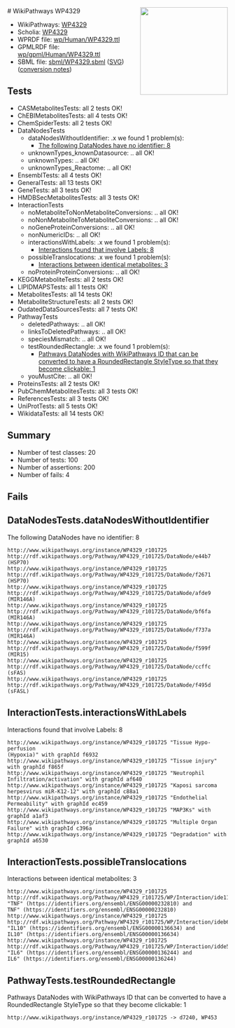 <img style="float: right; width: 200px" src="../logo.png" />
# WikiPathways WP4329

* WikiPathways: [WP4329](https://identifiers.org/wikipathways:WP4329)
* Scholia: [WP4329](https://scholia.toolforge.org/wikipathways/WP4329)
* WPRDF file: [wp/Human/WP4329.ttl](../wp/Human/WP4329.ttl)
* GPMLRDF file: [wp/gpml/Human/WP4329.ttl](../wp/gpml/Human/WP4329.ttl)
* SBML file: [sbml/WP4329.sbml](../sbml/WP4329.sbml) ([SVG](../sbml/WP4329.svg)) ([conversion notes](../sbml/WP4329.txt))

## Tests
* CASMetabolitesTests: all 2 tests OK!
* ChEBIMetabolitesTests: all 4 tests OK!
* ChemSpiderTests: all 2 tests OK!
* DataNodesTests
    * dataNodesWithoutIdentifier: .x we found 1 problem(s):
        * [The following DataNodes have no identifier: 8](#d2d32fa7)
    * unknownTypes_knownDatasource: .. all OK!
    * unknownTypes: .. all OK!
    * unknownTypes_Reactome: .. all OK!
* EnsemblTests: all 4 tests OK!
* GeneralTests: all 13 tests OK!
* GeneTests: all 3 tests OK!
* HMDBSecMetabolitesTests: all 3 tests OK!
* InteractionTests
    * noMetaboliteToNonMetaboliteConversions: .. all OK!
    * noNonMetaboliteToMetaboliteConversions: .. all OK!
    * noGeneProteinConversions: .. all OK!
    * nonNumericIDs: .. all OK!
    * interactionsWithLabels: .x we found 1 problem(s):
        * [Interactions found that involve Labels: 8](#630d267f)
    * possibleTranslocations: .x we found 1 problem(s):
        * [Interactions between identical metabolites: 3](#d59038c6)
    * noProteinProteinConversions: .. all OK!
* KEGGMetaboliteTests: all 2 tests OK!
* LIPIDMAPSTests: all 1 tests OK!
* MetabolitesTests: all 14 tests OK!
* MetaboliteStructureTests: all 2 tests OK!
* OudatedDataSourcesTests: all 7 tests OK!
* PathwayTests
    * deletedPathways: .. all OK!
    * linksToDeletedPathways: .. all OK!
    * speciesMismatch: .. all OK!
    * testRoundedRectangle: .x we found 1 problem(s):
        * [Pathways DataNodes with WikiPathways ID that can be converted to have a RoundedRectangle StyleType so that they become clickable: 1](#9fbad3cb)
    * youMustCite: .. all OK!
* ProteinsTests: all 2 tests OK!
* PubChemMetabolitesTests: all 3 tests OK!
* ReferencesTests: all 3 tests OK!
* UniProtTests: all 5 tests OK!
* WikidataTests: all 14 tests OK!


## Summary

* Number of test classes: 20
* Number of tests: 100
* Number of assertions: 200
* Number of fails: 4

## Fails

<a name="d2d32fa7" />

## DataNodesTests.dataNodesWithoutIdentifier

The following DataNodes have no identifier: 8
```
http://www.wikipathways.org/instance/WP4329_r101725 http://rdf.wikipathways.org/Pathway/WP4329_r101725/DataNode/e44b7 (HSP70)
http://www.wikipathways.org/instance/WP4329_r101725 http://rdf.wikipathways.org/Pathway/WP4329_r101725/DataNode/f2671 (HSP70)
http://www.wikipathways.org/instance/WP4329_r101725 http://rdf.wikipathways.org/Pathway/WP4329_r101725/DataNode/afde9 (MIR146A)
http://www.wikipathways.org/instance/WP4329_r101725 http://rdf.wikipathways.org/Pathway/WP4329_r101725/DataNode/bf6fa (MIR146A)
http://www.wikipathways.org/instance/WP4329_r101725 http://rdf.wikipathways.org/Pathway/WP4329_r101725/DataNode/f737a (MIR146A)
http://www.wikipathways.org/instance/WP4329_r101725 http://rdf.wikipathways.org/Pathway/WP4329_r101725/DataNode/f599f (MIR15)
http://www.wikipathways.org/instance/WP4329_r101725 http://rdf.wikipathways.org/Pathway/WP4329_r101725/DataNode/ccffc (sFAS)
http://www.wikipathways.org/instance/WP4329_r101725 http://rdf.wikipathways.org/Pathway/WP4329_r101725/DataNode/f495d (sFASL)
```

<a name="630d267f" />

## InteractionTests.interactionsWithLabels

Interactions found that involve Labels: 8
```
http://www.wikipathways.org/instance/WP4329_r101725 "Tissue Hypo-perfusion
(Hypoxia)" with graphId f6932
http://www.wikipathways.org/instance/WP4329_r101725 "Tissue injury" with graphId f865f
http://www.wikipathways.org/instance/WP4329_r101725 "Neutrophil 
Infiltration/activation" with graphId af640
http://www.wikipathways.org/instance/WP4329_r101725 "Kaposi sarcoma herpesvirus miR-K12-12" with graphId c88a1
http://www.wikipathways.org/instance/WP4329_r101725 "Endothelial Permeability" with graphId ec459
http://www.wikipathways.org/instance/WP4329_r101725 "MAP3Ks" with graphId a1af3
http://www.wikipathways.org/instance/WP4329_r101725 "Multiple Organ Failure" with graphId c396a
http://www.wikipathways.org/instance/WP4329_r101725 "Degradation" with graphId a6530
```

<a name="d59038c6" />

## InteractionTests.possibleTranslocations

Interactions between identical metabolites: 3
```
http://www.wikipathways.org/instance/WP4329_r101725 http://rdf.wikipathways.org/Pathway/WP4329_r101725/WP/Interaction/ide115a15a "TNF" (https://identifiers.org/ensembl/ENSG00000232810) and 
TNF" (https://identifiers.org/ensembl/ENSG00000232810)
http://www.wikipathways.org/instance/WP4329_r101725 http://rdf.wikipathways.org/Pathway/WP4329_r101725/WP/Interaction/ideb635a68 "IL10" (https://identifiers.org/ensembl/ENSG00000136634) and 
IL10" (https://identifiers.org/ensembl/ENSG00000136634)
http://www.wikipathways.org/instance/WP4329_r101725 http://rdf.wikipathways.org/Pathway/WP4329_r101725/WP/Interaction/idde594339 "IL6" (https://identifiers.org/ensembl/ENSG00000136244) and 
IL6" (https://identifiers.org/ensembl/ENSG00000136244)
```

<a name="9fbad3cb" />

## PathwayTests.testRoundedRectangle

Pathways DataNodes with WikiPathways ID that can be converted to have a RoundedRectangle StyleType so that they become clickable: 1
```
http://www.wikipathways.org/instance/WP4329_r101725 -> d7240, WP453
 ```

